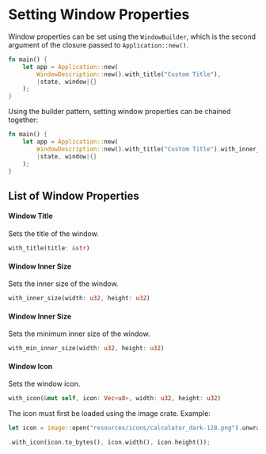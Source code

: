 # Setting Window Properties

Window properties can be set using the `WindowBuilder`, which is the second argument of the closure passed to `Application::new()`.

```rs
fn main() {
    let app = Application::new(
        WindowDescription::new().with_title("Custom Title"), 
        |state, window|{}
    );
}
```

Using the builder pattern, setting window properties can be chained together:

```rs
fn main() {
    let app = Application::new(
        WindowDescription::new().with_title("Custom Title").with_inner_size(300, 300),
        |state, window|{}
    );
}
```

## List of Window Properties

#### Window Title
Sets the title of the window.
```rs
with_title(title: &str)
```

#### Window Inner Size
Sets the inner size of the window.
```rs
with_inner_size(width: u32, height: u32)
```

#### Window Inner Size
Sets the minimum inner size of the window.
```rs
with_min_inner_size(width: u32, height: u32)
```

#### Window Icon
Sets the window icon.
```rs
with_icon(&mut self, icon: Vec<u8>, width: u32, height: u32)
```

The icon must first be loaded using the image crate. Example:

```rs
let icon = image::open("resources/icons/calculator_dark-128.png").unwrap();

.with_icon(icon.to_bytes(), icon.width(), icon.height());
```